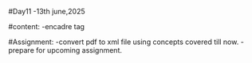 #Day11 -13th june,2025

#content:
-encadre tag
  <encadre id="en1" type="1">
  <alinea></alinea>
  </encadre>

#Assignment:
-convert pdf to xml file using concepts covered till now.
-prepare for upcoming assignment.
